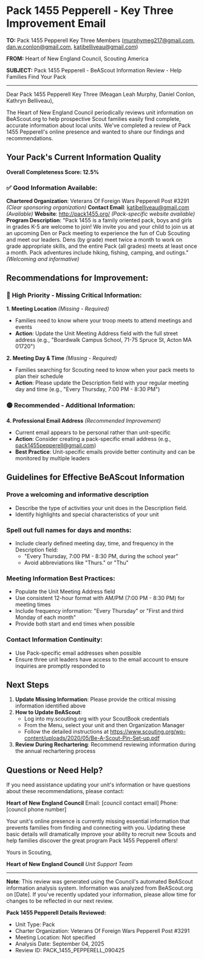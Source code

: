 # Pack 1455 Pepperell - Key Three Improvement Email

**TO:** Pack 1455 Pepperell Key Three Members (murphymeg217@gmail.com, dan.w.conlon@gmail.com, katjbelliveau@gmail.com)

**FROM:** Heart of New England Council, Scouting America

**SUBJECT:** Pack 1455 Pepperell - BeAScout Information Review - Help Families Find Your Pack

---

Dear Pack 1455 Pepperell Key Three (Meagan Leah Murphy, Daniel  Conlon, Kathryn Belliveau),

The Heart of New England Council periodically reviews unit information on BeAScout.org to help prospective Scout families easily find complete, accurate information about local units. We've completed a review of Pack 1455 Pepperell's online presence and wanted to share our findings and recommendations.

## Your Pack's Current Information Quality

**Overall Completeness Score: 12.5%**

### ✅ **Good Information Available:**
**Chartered Organization**: Veterans Of Foreign Wars Pepperell Post #3291 *(Clear sponsoring organization)*
**Contact Email**: katjbelliveau@gmail.com *(Available)*
**Website**: http://pack1455.org/ *(Pack-specific website available)*
**Program Description**: "Pack 1455 is a family oriented pack, boys and girls in grades K-5 are welcome to join! We invite you and your child to join us at an upcoming Den or Pack meeting to experience the fun of Cub Scouting and meet our leaders. Dens (by grade) meet twice a month to work on grade appropriate skills, and the entire Pack (all grades) meets at least once a month. Pack adventures include hiking, fishing, camping, and outings." *(Welcoming and informative)*

## Recommendations for Improvement:

### 🔴 **High Priority - Missing Critical Information:**

**1. Meeting Location** *(Missing - Required)*
- Families need to know where your troop meets to attend meetings and events
- **Action**: Update the Unit Meeting Address field with the full street address (e.g., "Boardwalk Campus School, 71-75 Spruce St, Acton MA 01720")

**2. Meeting Day & Time** *(Missing - Required)*
- Families searching for Scouting need to know when your pack meets to plan their schedule
- **Action**: Please update the Description field with your regular meeting day and time (e.g., "Every Thursday, 7:00 PM - 8:30 PM")

### 🟡 **Recommended - Additional Information:**

**4. Professional Email Address** *(Recommended Improvement)*
- Current email appears to be personal rather than unit-specific
- **Action**: Consider creating a pack-specific email address (e.g., pack1455pepperell@gmail.com)
- **Best Practice**: Unit-specific emails provide better continuity and can be monitored by multiple leaders

## Guidelines for Effective BeAScout Information

### **Prove a welcoming and informative description**
- Describe the type of activities your unit does in the Description field.
- Identify highlights and special characteristics of your unit

### **Spell out full names for days and months:**
- Include clearly defined meeting day, time, and frequency in the Description field:
  - "Every Thursday, 7:00 PM - 8:30 PM, during the school year"
  - Avoid abbreviations like "Thurs." or "Thu"

### **Meeting Information Best Practices:**
- Populate the Unit Meeting Address field
- Use consistent 12-hour format with AM/PM (7:00 PM - 8:30 PM) for meeting times
- Include frequency information: "Every Thursday" or "First and third Monday of each month"
- Provide both start and end times when possible

### **Contact Information Continuity:**
- Use Pack-specific email addresses when possible
- Ensure three unit leaders have access to the email account to ensure inquiries are promptly responded to

## Next Steps

1. **Update Missing Information**: Please provide the critical missing information identified above
2. **How to Update BeAScout**: 
   - Log into my.scouting.org with your ScoutBook credentials
   - From the Menu, select your unit and then Organization Manager
   - Follow the detailed instructions at
     https://www.scouting.org/wp-content/uploads/2020/05/Be-A-Scout-Pin-Set-up.pdf
3. **Review During Rechartering**: Recommend reviewing information during the annual rechartering process

## Questions or Need Help?

If you need assistance updating your unit's information or have questions about these recommendations, please contact:

**Heart of New England Council**
Email: [council contact email]
Phone: [council phone number]

Your unit's online presence is currently missing essential information that prevents families from finding and connecting with you. Updating these basic details will dramatically improve your ability to recruit new Scouts and help families discover the great program Pack 1455 Pepperell offers!

Yours in Scouting,

**Heart of New England Council**
*Unit Support Team*

---

**Note**: This review was generated using the Council's automated BeAScout information analysis system. Information was analyzed from BeAScout.org on [Date]. If you've recently updated your information, please allow time for changes to be reflected in our next review.

**Pack 1455 Pepperell Details Reviewed:**
- Unit Type: Pack
- Charter Organization: Veterans Of Foreign Wars Pepperell Post #3291
- Meeting Location: Not specified
- Analysis Date: September 04, 2025
- Review ID: PACK_1455_PEPPERELL_090425